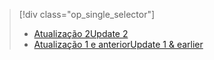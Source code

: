 > [!div class="op_single_selector"]
> * [<span data-ttu-id="f0783-101">Atualização 2</span><span class="sxs-lookup"><span data-stu-id="f0783-101">Update 2</span></span>](../articles/storsimple/storsimple-manage-backup-policies-u2.md)
> * [<span data-ttu-id="f0783-102">Atualização 1 e anterior</span><span class="sxs-lookup"><span data-stu-id="f0783-102">Update 1 & earlier</span></span>](../articles/storsimple/storsimple-manage-backup-policies.md)
> 
> 

